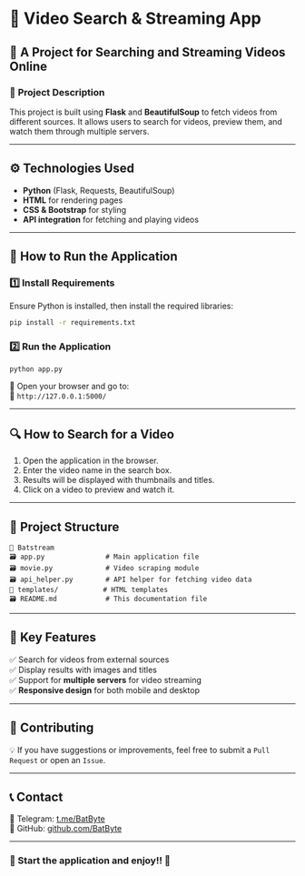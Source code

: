 # 🎥 Video Search & Streaming App  
## 🚀 A Project for Searching and Streaming Videos Online  

### 📌 **Project Description**  
This project is built using **Flask** and **BeautifulSoup** to fetch videos from different sources. It allows users to search for videos, preview them, and watch them through multiple servers.

---

## ⚙ **Technologies Used**  
- **Python** (Flask, Requests, BeautifulSoup)  
- **HTML** for rendering pages  
- **CSS & Bootstrap** for styling  
- **API integration** for fetching and playing videos  

---

## 🚀 **How to Run the Application**  

### **1️⃣ Install Requirements**  
Ensure Python is installed, then install the required libraries:  
```bash
pip install -r requirements.txt
```

### **2️⃣ Run the Application**  
```bash
python app.py
```
🔹 Open your browser and go to:  
📌 `http://127.0.0.1:5000/`  

---

## 🔍 **How to Search for a Video**  
1. Open the application in the browser.  
2. Enter the video name in the search box.  
3. Results will be displayed with thumbnails and titles.  
4. Click on a video to preview and watch it.  

---

## 📂 **Project Structure**  
```
📁 Batstream
🗃️ app.py               # Main application file
🗃️ movie.py             # Video scraping module
🗃️ api_helper.py        # API helper for fetching video data
📁 templates/           # HTML templates
🗃️ README.md            # This documentation file
```

---

## 🎯 **Key Features**  
✅ Search for videos from external sources  
✅ Display results with images and titles  
✅ Support for **multiple servers** for video streaming  
✅ **Responsive design** for both mobile and desktop  

---

## 🤝 **Contributing**  
💡 If you have suggestions or improvements, feel free to submit a `Pull Request` or open an `Issue`.

---

## 📞 **Contact**  
🔹 Telegram: [t.me/BatByte](https://t.me/BatByte)  
🔹 GitHub: [github.com/BatByte](https://github.com/BatBytes)  

---

### **🎥 Start the application and enjoy!! 🚀**

